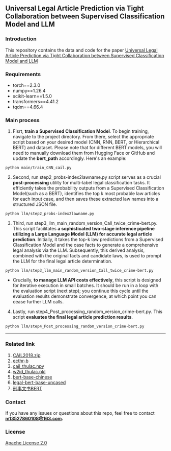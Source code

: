 
## Universal Legal Article Prediction via Tight Collaboration between Supervised Classification Model and LLM
### Introduction
This repository contains the data and code for the paper [Universal Legal Article Prediction via Tight Collaboration between Supervised Classification Model and LLM](https://sites.northwestern.edu/icail2025/accepted-papers/) 


### Requirements
- torch==2.3.0
- numpy==1.26.4
- scikit-learn==1.5.0
- transformers==4.41.2
- tqdm==4.66.4

### Main process

1. Fisrt, **train a Supervised Classification Model**. To begin training, navigate to the project directory. From there, select the appropriate script based on your desired model (CNN, RNN, BERT, or Hierarchical BERT) and dataset. Please note that for different BERT models, you will need to manually download them from Hugging Face or GitHub and update the **bert_path** accordingly. Here's an example:
```shell
python main/train_CNN_cail.py
```

2. Second, run step2_probs-index2lawname.py script serves as a crucial **post-processing** utility for multi-label legal classification tasks. It efficiently takes the probability outputs from a Supervised Classification Model(such as a  BERT), identifies the top k most probable law articles for each input case, and then saves these extracted law names into a structured JSON file. 
```shell
python llm/step2_probs-index2lawname.py
```

3. Third, run step3_llm_main_random_version_Call_twice_crime-bert.py. This script facilitates **a sophisticated two-stage inference pipeline utilizing a Large Language Model (LLM) for accurate legal article prediction**. Initially, it takes the top-k law predictions from a Supervised Classification Model and the case facts to generate a comprehensive legal analysis via the LLM. Subsequently, this derived analysis, combined with the original facts and candidate laws, is used to prompt the LLM for the final legal article determination. 
```shell
python llm/step3_llm_main_random_version_Call_twice_crime-bert.py
```

* Crucially, **to manage LLM API costs effectively**, this script is designed for iterative execution in small batches. It should be run in a loop with the evaluation script (next step); you continue this cycle until the evaluation results demonstrate convergence, at which point you can cease further LLM calls.



4. Lastly, run step4_Post_processing_random_version_crime-bert.py. This script **evaluates the final legal article prediction results**.
```shell
python llm/step4_Post_processing_random_version_crime-bert.py
```

---


### Related link
1. [CAIL2018.zip](https://huggingface.co/datasets/china-ai-law-challenge/cail2018)
2. [ecthr-b](https://huggingface.co/datasets/AUEB-NLP/ecthr_cases)
3. [cail_thulac.npy](https://drive.google.com/file/d/1_j1yYuG1VSblMuMCZrqrL0AtxadFUaXC/view?usp=drivesdk+ ) 
4. [w2id_thulac.pkl](https://drive.google.com/file/d/1jnNgilApBRnA2ihldOr1Ceaci_7aFtsD/view?usp=drive_link)
5. [bert-base-chinese](https://huggingface.co/google-bert/bert-base-chinese) 
6. [legal-bert-base-uncased](https://huggingface.co/nlpaueb/legal-bert-base-uncased) 
7. [刑事文书BERT](https://github.com/thunlp/OpenCLaP) 



### Contact
If you have any issues or questions about this repo, feel free to contact **m13527860108@163.com.**
### License
[Apache License 2.0](./LICENSE)
